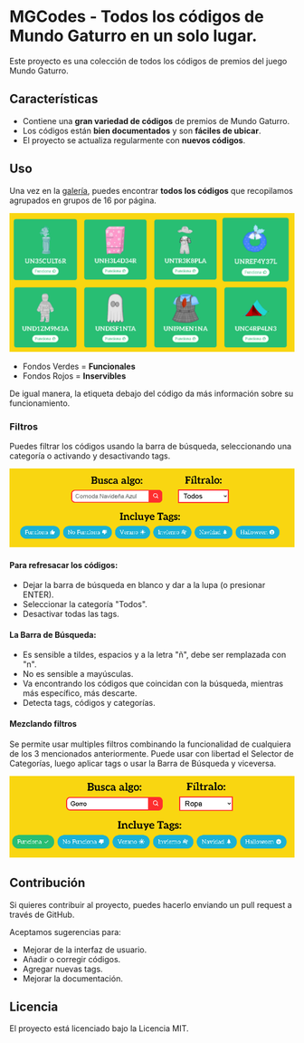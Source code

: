 # MGCodes - Todos los códigos de Mundo Gaturro en un solo lugar.

Este proyecto es una colección de todos los códigos de premios del juego Mundo Gaturro.

## Características

* Contiene una **gran variedad de códigos** de premios de Mundo Gaturro.
* Los códigos están **bien documentados** y son **fáciles de ubicar**.
* El proyecto se actualiza regularmente con **nuevos códigos**.

## Uso

Una vez en la [galería](https://mgcodes.vercel.app/collection), puedes encontrar **todos los códigos** que recopilamos agrupados en grupos de 16 por página.

![Codes in Gallery](/public/repo/codes-gallery.png)

* Fondos Verdes = **Funcionales**
* Fondos Rojos = **Inservibles**

De igual manera, la etiqueta debajo del código da más información sobre su funcionamiento.

### Filtros
Puedes filtrar los códigos usando la barra de búsqueda, seleccionando una categoría o activando y desactivando tags.

![Filter Options](/public/repo/filter-gallery.png)

#### Para refresacar los códigos:

* Dejar la barra de búsqueda en blanco y dar a la lupa (o presionar ENTER).
* Seleccionar la categoría "Todos".
* Desactivar todas las tags.

#### La Barra de Búsqueda:

* Es sensible a tildes, espacios y a la letra "ñ", debe ser remplazada con "n".
* No es sensible a mayúsculas.
* Va encontrando los códigos que coincidan con la búsqueda, mientras más específico, más descarte.
* Detecta tags, códigos y categorías.

#### Mezclando filtros

Se permite usar multiples filtros combinando la funcionalidad de cualquiera de los 3 mencionados anteriormente. Puede usar con libertad el Selector de Categorías, luego aplicar tags o usar la Barra de Búsqueda y viceversa.

![Multiple Filters](/public/repo/multiple-filters.png)

## Contribución

Si quieres contribuir al proyecto, puedes hacerlo enviando un pull request a través de GitHub. 

Aceptamos sugerencias para:

* Mejorar de la interfaz de usuario.
* Añadir o corregir códigos.
* Agregar nuevas tags.
* Mejorar la documentación.

## Licencia

El proyecto está licenciado bajo la Licencia MIT.
